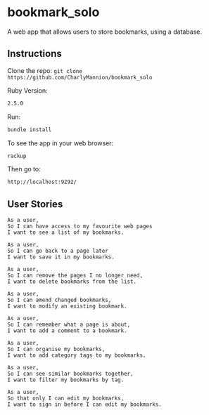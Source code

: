 # bookmark_solo
A web app that allows users to store bookmarks, using a database.

## Instructions

Clone the repo:
`git clone https://github.com/CharlyMannion/bookmark_solo`

Ruby Version:
```sh
2.5.0
```

Run:
```sh
bundle install
```

To see the app in your web browser:
```sh
rackup
```

Then go to:
```sh
http://localhost:9292/
```

## User Stories
```
As a user,
So I can have access to my favourite web pages
I want to see a list of my bookmarks.

As a user,
So I can go back to a page later
I want to save it in my bookmarks.

As a user,
So I can remove the pages I no longer need,
I want to delete bookmarks from the list.

As a user,
So I can amend changed bookmarks,
I want to modify an existing bookmark.

As a user,
So I can remember what a page is about,
I want to add a comment to a bookmark.

As a user,
So I can organise my bookmarks,
I want to add category tags to my bookmarks.

As a user,
So I can see similar bookmarks together,
I want to filter my bookmarks by tag.

As a user,
So that only I can edit my bookmarks,
I want to sign in before I can edit my bookmarks.
```
